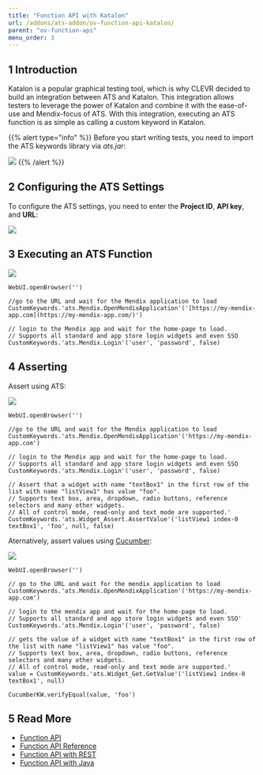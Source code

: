 ```yaml
---
title: "Function API with Katalon"
url: /addons/ats-addon/ov-function-api-katalon/
parent: "ov-function-api"
menu_order: 3
---
```


## 1 Introduction

Katalon is a popular graphical testing tool, which is why CLEVR decided to build an integration between ATS and Katalon. This integration allows testers to leverage the power of Katalon and combine it with the ease-of-use and Mendix-focus of ATS. With this integration, executing an ATS function is as simple as calling a custom keyword in Katalon.

{{% alert type="info" %}}
Before you start writing tests, you need to import the ATS keywords library via *ats.jar*:<br />

![](/attachments/addons/ats-addon//ov/ov-function-api/ov-function-api-katalon/library.png)
{{% /alert %}}

## 2 Configuring the ATS Settings

To configure the ATS settings, you need to enter the **Project ID**, **API key**, and **URL**:

![](/attachments/addons/ats-addon//ov/ov-function-api/ov-function-api-katalon/settings.png)

## 3 Executing an ATS Function

![](/attachments/addons/ats-addon//ov/ov-function-api/ov-function-api-katalon/executing.png)

```
WebUI.openBrowser('')

//go to the URL and wait for the Mendix application to load
CustomKeywords.'ats.Mendix.OpenMendixApplication'('[https://my-mendix-app.com](https://my-mendix-app.com/)')

// login to the Mendix app and wait for the home-page to load.  
// Supports all standard and app store login widgets and even SSO
CustomKeywords.'ats.Mendix.Login'('user', 'password', false)
```

## 4 Asserting

Assert using ATS:

![](/attachments/addons/ats-addon//ov/ov-function-api/ov-function-api-katalon/assert1.png)

```
WebUI.openBrowser('')

//go to the URL and wait for the Mendix application to load
CustomKeywords.'ats.Mendix.OpenMendixApplication'('https://my-mendix-app.com')

// login to the Mendix app and wait for the home-page to load.  
// Supports all standard and app store login widgets and even SSO
CustomKeywords.'ats.Mendix.Login'('user', 'password', false)

// Assert that a widget with name "textBox1" in the first row of the list with name "listView1" has value "foo". 
// Supports text box, area, dropdown, radio buttons, reference selectors and many other widgets.
// All of control mode, read-only and text mode are supported.'
CustomKeywords.'ats.Widget_Assert.AssertValue'('listView1 index-0 textBox1', 'foo', null, false)
```

Aternatively, assert values using [Cucumber](https://cucumber.io/):

![](/attachments/addons/ats-addon//ov/ov-function-api/ov-function-api-katalon/assert2.png)

```
WebUI.openBrowser('')
        
// go to the URL and wait for the mendix application to load
CustomKeywords.'ats.Mendix.OpenMendixApplication'('https://my-mendix-app.com')

// login to the mendix app and wait for the home-page to load.
// Supports all standard and app store login widgets and even SSO'
CustomKeywords.'ats.Mendix.Login'('user', 'password', false)

// gets the value of a widget with name "textBox1" in the first row of the list with name "listView1" has value "foo". 
// Supports text box, area, dropdown, radio buttons, reference selectors and many other widgets.
// All of control mode, read-only and text mode are supported.'
value = CustomKeywords.'ats.Widget_Get.GetValue'('listView1 index-0 textBox1', null)

CucumberKW.verifyEqual(value, 'foo')
```

## 5 Read More

* [Function API](/addons/ats-addon/rg-two-function-api/)
* [Function API Reference](/addons/ats-addon/rg-two-function-api-reference/)
* [Function API with REST](/addons/ats-addon/ov-function-api-rest/)
* [Function API with Java](/addons/ats-addon/ov-function-api-java/)
